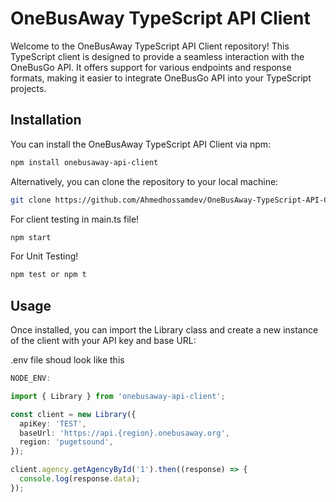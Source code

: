 # OneBusAway TypeScript API Client

Welcome to the OneBusAway TypeScript API Client repository! This TypeScript client is designed to provide a seamless interaction with the OneBusGo API. It offers support for various endpoints and response formats, making it easier to integrate OneBusGo API into your TypeScript projects.

## Installation

You can install the OneBusAway TypeScript API Client via npm:

```bash
npm install onebusaway-api-client
```

Alternatively, you can clone the repository to your local machine:

```bash
git clone https://github.com/Ahmedhossamdev/OneBusAway-TypeScript-API-Client.git
```

For client testing in main.ts file!

```bash
npm start
```

For Unit Testing!

```bash
npm test or npm t
```

## Usage

Once installed, you can import the Library class and create a new instance of the client with your API key and base URL:

.env file shoud look like this

```typescript
NODE_ENV:
```

```typescript
import { Library } from 'onebusaway-api-client';

const client = new Library({
  apiKey: 'TEST',
  baseUrl: 'https://api.{region}.onebusaway.org',
  region: 'pugetsound',
});

client.agency.getAgencyById('1').then((response) => {
  console.log(response.data);
});
```
